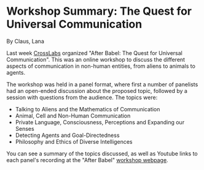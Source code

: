 # Workshop Summary: The Quest for Universal Communication
By Claus, Lana

Last week [CrossLabs](https://www.crosslabs.org/) organized "After Babel: The Quest for Universal Communication". This was an online workshop to discuss the different aspects of communication in non-human entities, from aliens to animals to agents.

The workshop was held in a panel format, where first a number of panelists had an open-ended discussion about the proposed topic, followed by a session with questions from the audience. The topics were:

- Talking to Aliens and the Mathematics of Communication
- Animal, Cell and Non-Human Communication
- Private Language, Consciousness, Perceptions and Expanding our Senses
- Detecting Agents and Goal-Directedness
- Philosophy and Ethics of Diverse Intelligences

You can see a summary of the topics discussed, as well as Youtube links to each panel's recording at the "After Babel" [workshop webpage](https://www.crosslabs.org/after-babel-the-quest-for-universal-communication).